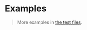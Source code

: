 # Examples

> More examples in [the test files](https://github.com/iterable-iterator/next/tree/main/test/src).
